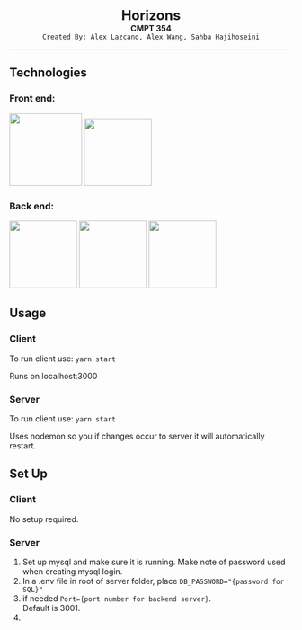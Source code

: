 <p align="center">
  <font size="5"><strong>Horizons</strong></font><br/>
  <strong>CMPT 354</strong><br/>
  <code>Created By: Alex Lazcano, Alex Wang, Sahba Hajihoseini</code></br>
</p>

---

## Technologies
### Front end:

<p>
<img src="https://cdn.jsdelivr.net/gh/devicons/devicon/icons/react/react-original-wordmark.svg" height=129 />

<img src="https://cdn.jsdelivr.net/gh/devicons/devicon/icons/javascript/javascript-original.svg" height=120 />
</p>    

### Back end:


<p>
<img src="https://cdn.jsdelivr.net/gh/devicons/devicon/icons/mysql/mysql-original-wordmark.svg" height=120 />

<img src="https://cdn.jsdelivr.net/gh/devicons/devicon/icons/express/express-original-wordmark.svg" height = 120 />


<img src="https://cdn.jsdelivr.net/gh/devicons/devicon/icons/nodejs/nodejs-plain-wordmark.svg" height= 120 />
</p>

## Usage

### Client
To run client use:
<code>yarn start</code>

Runs on localhost:3000

### Server
To run client use:
<code>yarn start</code>

Uses nodemon so you if changes occur to server it will automatically restart. 

## Set Up

### Client

No setup required. 

### Server
<ol>
  <li>
      Set up mysql and make sure it is running. Make note of password used when creating mysql login.
  </li>
  <li>
    In a .env file in root of server folder, place <code>DB_PASSWORD="{password for SQL}"</code> 
  </li>
  <li>
    if needed <code>Port={port number for backend server}</code>. <br>Default is 3001.
  <li>
</ol>
  
 





